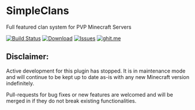 SimpleClans
==========

Full featured clan system for PVP Minecraft Servers

[![Build Status](https://travis-ci.org/marcelo-mason/SimpleClans.svg)](https://travis-ci.org/marcelo-mason/SimpleClans)
[![Download](https://img.shields.io/badge/snapshot-download-blue.svg)](https://github.com/marcelo-mason/SimpleClans/releases)
[![Issues](https://img.shields.io/github/issues/marcelo-mason/SimpleClans.svg)](https://github.com/marcelo-mason/SimpleClans/issues)
[![ghit.me](https://ghit.me/badge.svg?repo=marcelo-mason/SimpleClans)](https://ghit.me/repo/marcelo-mason/SimpleClans)

## Disclaimer:

Active development for this plugin has stopped.  It is in maintenance mode and will continue to be kept up to date as-is with any new Minecraft version indefinitely.

Pull-requests for bug fixes or new features are welcomed and will be merged in if they do not break existing functionalities.
